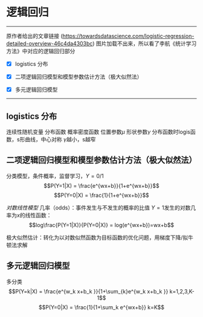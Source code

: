 ﻿# 逻辑回归

------
原作者给出的文章链接 (https://towardsdatascience.com/logistic-regression-detailed-overview-46c4da4303bc) 图片加载不出来，所以看了李航《统计学习方法》中对应的逻辑回归部分

- [x] logistics 分布
- [x] 二项逻辑回归模型和模型参数估计方法（极大似然法）
- [x]  多元逻辑回归模型


------

## logistics 分布
连续性随机变量 分布函数 概率密度函数
位置参数$\mu$ 形状参数$\gamma$
分布函数时logis函数，s形曲线，中心对称
$\gamma$越小，s越窄
## 二项逻辑回归模型和模型参数估计方法（极大似然法）

分类模型，条件概率，监督学习，$Y=0/1$
$$P(Y=1|X) = \frac{e^{wx+b}}{1+e^{wx+b}}$$
$$P(Y=0|X) = \frac{1}{1+e^{wx+b}}$$

*对数线性模型*
几率（odds）：事件发生与不发生的概率的比值
$Y=1$发生的对数几率为$x$的线性函数：
$$log\frac{P(Y=1|X)}{P(Y=0|X)} = log(e^{wx+b})=wx+b$$

极大似然估计：转化为以对数似然函数为目标函数的优化问题，用梯度下降/拟牛顿法求解

## 多元逻辑回归模型
多分类
$$P(Y=k|X) = \frac{e^{w_k x+b_k }}{1+\sum_{k}e^{w_k x+b_k }} k=1,2,3,K-1$$
$$P(Y=0|X) = \frac{1}{1+\sum_k e^{wx+b}} k=K$$


